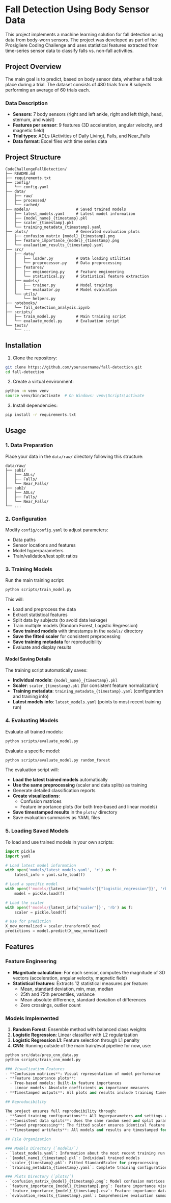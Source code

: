 # Fall Detection Using Body Sensor Data

This project implements a machine learning solution for fall detection using data from body-worn sensors. The project was developed as part of the Prosigliere Coding Challenge and uses statistical features extracted from time-series sensor data to classify falls vs. non-fall activities.

## Project Overview

The main goal is to predict, based on body sensor data, whether a fall took place during a trial. The dataset consists of 480 trials from 8 subjects performing an average of 60 trials each.

### Data Description

- **Sensors**: 7 body sensors (right and left ankle, right and left thigh, head, sternum, and waist)
- **Features per sensor**: 9 features (3D acceleration, angular velocity, and magnetic field)
- **Trial types**: ADLs (Activities of Daily Living), Falls, and Near_Falls
- **Data format**: Excel files with time series data

## Project Structure

```
CodeChallengeFallDetection/
├── README.md
├── requirements.txt
├── config/
│   └── config.yaml
├── data/
│   ├── raw/
│   ├── processed/
│   └── cached/
├── models/                    # Saved trained models
│   ├── latest_models.yaml     # Latest model information
│   ├── {model_name}_{timestamp}.pkl
│   ├── scaler_{timestamp}.pkl
│   └── training_metadata_{timestamp}.yaml
├── plots/                     # Generated evaluation plots
│   ├── confusion_matrix_{model}_{timestamp}.png
│   ├── feature_importance_{model}_{timestamp}.png
│   └── evaluation_results_{timestamp}.yaml
├── src/
│   ├── data/
│   │   ├── loader.py          # Data loading utilities
│   │   └── preprocessor.py    # Data preprocessing
│   ├── features/
│   │   ├── engineering.py     # Feature engineering
│   │   └── statistical.py     # Statistical feature extraction
│   ├── models/
│   │   ├── trainer.py         # Model training
│   │   └── evaluator.py       # Model evaluation
│   └── utils/
│       └── helpers.py
├── notebooks/
│   └── fall_detection_analysis.ipynb
├── scripts/
│   ├── train_model.py         # Main training script
│   └── evaluate_model.py      # Evaluation script
└── tests/
    └── ...
```

## Installation

1. Clone the repository:
```bash
git clone https://github.com/yourusername/fall-detection.git
cd fall-detection
```

2. Create a virtual environment:
```bash
python -m venv venv
source venv/bin/activate  # On Windows: venv\Scripts\activate
```

3. Install dependencies:
```bash
pip install -r requirements.txt
```

## Usage

### 1. Data Preparation

Place your data in the `data/raw/` directory following this structure:
```
data/raw/
├── sub1/
│   ├── ADLs/
│   ├── Falls/
│   └── Near_Falls/
├── sub2/
│   ├── ADLs/
│   ├── Falls/
│   └── Near_Falls/
└── ...
```

### 2. Configuration

Modify `config/config.yaml` to adjust parameters:
- Data paths
- Sensor locations and features
- Model hyperparameters
- Train/validation/test split ratios

### 3. Training Models

Run the main training script:
```bash
python scripts/train_model.py
```

This will:
- Load and preprocess the data
- Extract statistical features
- Split data by subjects (to avoid data leakage)
- Train multiple models (Random Forest, Logistic Regression)
- **Save trained models** with timestamps in the `models/` directory
- **Save the fitted scaler** for consistent preprocessing
- **Save training metadata** for reproducibility
- Evaluate and display results

#### Model Saving Details

The training script automatically saves:
- **Individual models**: `{model_name}_{timestamp}.pkl`
- **Scaler**: `scaler_{timestamp}.pkl` (for consistent feature normalization)
- **Training metadata**: `training_metadata_{timestamp}.yaml` (configuration and training info)
- **Latest models info**: `latest_models.yaml` (points to most recent training run)

### 4. Evaluating Models

Evaluate all trained models:
```bash
python scripts/evaluate_model.py
```

Evaluate a specific model:
```bash
python scripts/evaluate_model.py random_forest
```

The evaluation script will:
- **Load the latest trained models** automatically
- **Use the same preprocessing** (scaler and data splits) as training
- Generate detailed classification reports
- **Create visualizations**:
  - Confusion matrices
  - Feature importance plots (for both tree-based and linear models)
- **Save timestamped results** in the `plots/` directory
- Save evaluation summaries as YAML files

### 5. Loading Saved Models

To load and use trained models in your own scripts:

```python
import pickle
import yaml

# Load latest model information
with open('models/latest_models.yaml', 'r') as f:
    latest_info = yaml.safe_load(f)

# Load a specific model
with open(f'models/{latest_info["models"]["logistic_regression"]}', 'rb') as f:
    model = pickle.load(f)

# Load the scaler
with open(f'models/{latest_info["scaler"]}', 'rb') as f:
    scaler = pickle.load(f)

# Use for prediction
X_new_normalized = scaler.transform(X_new)
predictions = model.predict(X_new_normalized)
```

## Features

### Feature Engineering
- **Magnitude calculation**: For each sensor, computes the magnitude of 3D vectors (acceleration, angular velocity, magnetic field)
- **Statistical features**: Extracts 12 statistical measures per feature:
  - Mean, standard deviation, min, max, median
  - 25th and 75th percentiles, variance
  - Mean absolute difference, standard deviation of differences
  - Zero crossings, outlier count

### Models Implemented
1. **Random Forest**: Ensemble method with balanced class weights
2. **Logistic Regression**: Linear classifier with L2 regularization
3. **Logistic Regression L1**: Feature selection through L1 penalty
4. **CNN**: Running outside of the main train/eval pipeline for now, use:

```python
python src/data/prep_cnn_data.py
python scripts/train_cnn_model.py

### Visualization Features
- **Confusion matrices**: Visual representation of model performance
- **Feature importance plots**: 
  - Tree-based models: Built-in feature importances
  - Linear models: Absolute coefficients as importance measures
- **Timestamped outputs**: All plots and results include training timestamps for organization

## Reproducibility

The project ensures full reproducibility through:
- **Saved training configurations**: All hyperparameters and settings are preserved
- **Consistent data splits**: Uses the same random seed and split parameters
- **Saved preprocessing**: The fitted scaler ensures identical feature normalization
- **Timestamped artifacts**: All models and results are timestamped for version tracking

## File Organization

### Models Directory (`models/`)
- `latest_models.yaml`: Information about the most recent training run
- `{model_name}_{timestamp}.pkl`: Individual trained models
- `scaler_{timestamp}.pkl`: Fitted StandardScaler for preprocessing
- `training_metadata_{timestamp}.yaml`: Complete training configuration and metadata

### Plots Directory (`plots/`)
- `confusion_matrix_{model}_{timestamp}.png`: Model confusion matrices
- `feature_importance_{model}_{timestamp}.png`: Feature importance visualizations
- `feature_importance_{model}_{timestamp}.csv`: Feature importance data
- `evaluation_results_{timestamp}.yaml`: Comprehensive evaluation summaries